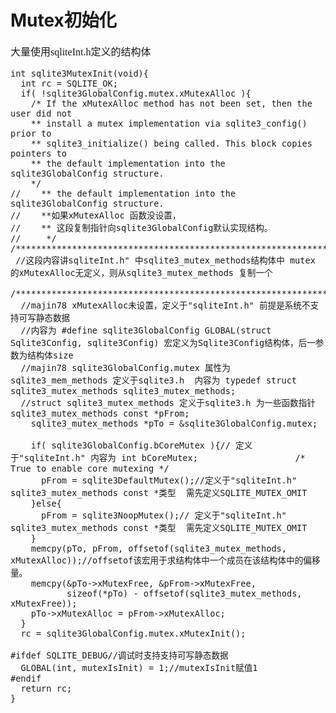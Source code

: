 # Mutex初始化
<font face="微软雅黑" size="3px">

大量使用sqliteInt.h定义的结构体

	int sqlite3MutexInit(void){
	  int rc = SQLITE_OK;
	  if( !sqlite3GlobalConfig.mutex.xMutexAlloc ){
	    /* If the xMutexAlloc method has not been set, then the user did not
	    ** install a mutex implementation via sqlite3_config() prior to
	    ** sqlite3_initialize() being called. This block copies pointers to
	    ** the default implementation into the sqlite3GlobalConfig structure.
	    */
	//    ** the default implementation into the sqlite3GlobalConfig structure.
	//    **如果xMutexAlloc 函数没设置，
	//    ** 这段复制指针向sqlite3GlobalConfig默认实现结构。
	//     */
	/************************************************************************/
	 //这段内容讲sqliteInt.h" 中sqlite3_mutex_methods结构体中 mutex 的xMutexAlloc无定义，则从sqlite3_mutex_methods 复制一个
	  /************************************************************************/
	  //majin78 xMutexAlloc未设置，定义于"sqliteInt.h" 前提是系统不支持可写静态数据
	  //内容为 #define sqlite3GlobalConfig GLOBAL(struct Sqlite3Config, sqlite3Config) 宏定义为Sqlite3Config结构体，后一参数为结构体size
	  //majin78 sqlite3GlobalConfig.mutex 属性为sqlite3_mem_methods 定义于sqlite3.h  内容为 typedef struct sqlite3_mutex_methods sqlite3_mutex_methods;
	  //struct sqlite3_mutex_methods 定义于sqlite3.h 为一些函数指针
	sqlite3_mutex_methods const *pFrom;
	    sqlite3_mutex_methods *pTo = &sqlite3GlobalConfig.mutex;

	    if( sqlite3GlobalConfig.bCoreMutex ){// 定义于"sqliteInt.h" 内容为 int bCoreMutex;                   /* True to enable core mutexing */
	      pFrom = sqlite3DefaultMutex();//定义于"sqliteInt.h"   sqlite3_mutex_methods const *类型  需先定义SQLITE_MUTEX_OMIT
	    }else{
	      pFrom = sqlite3NoopMutex();// 定义于"sqliteInt.h"   sqlite3_mutex_methods const *类型  需先定义SQLITE_MUTEX_OMIT
	    }
	    memcpy(pTo, pFrom, offsetof(sqlite3_mutex_methods, xMutexAlloc));//offsetof该宏用于求结构体中一个成员在该结构体中的偏移量。
	    memcpy(&pTo->xMutexFree, &pFrom->xMutexFree,
	           sizeof(*pTo) - offsetof(sqlite3_mutex_methods, xMutexFree));
	    pTo->xMutexAlloc = pFrom->xMutexAlloc;
	  }
	  rc = sqlite3GlobalConfig.mutex.xMutexInit();

	#ifdef SQLITE_DEBUG//调试时支持支持可写静态数据
	  GLOBAL(int, mutexIsInit) = 1;//mutexIsInit赋值1
	#endif
	  return rc;
	}

